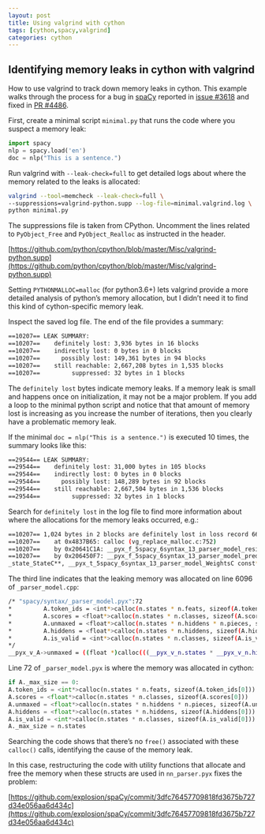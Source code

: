 ```yaml
---
layout: post
title: Using valgrind with cython
tags: [cython,spacy,valgrind]
categories: cython
---
```


## Identifying memory leaks in cython with valgrind

How to use valgrind to track down memory leaks in cython. This example walks
through the process for a bug in [spaCy](https://github.com/spaCy) reported in
[issue #3618](https://github.com/explosion/spaCy/issues/3618) and fixed in
[PR #4486](https://github.com/explosion/spaCy/pull/4486).

First, create a minimal script `minimal.py` that runs the code where you
suspect a memory leak:

```python
import spacy
nlp = spacy.load('en')
doc = nlp("This is a sentence.")
```

Run valgrind with `--leak-check=full` to get detailed logs about where the
memory related to the leaks is allocated:

```bash
valgrind --tool=memcheck --leak-check=full \
--suppressions=valgrind-python.supp --log-file=minimal.valgrind.log \
python minimal.py
```

The suppressions file is taken from CPython. Uncomment the lines related to
`PyObject_Free` and `PyObject_Realloc` as instructed in the header.

[https://github.com/python/cpython/blob/master/Misc/valgrind-python.supp](https://github.com/python/cpython/blob/master/Misc/valgrind-python.supp)

Setting `PYTHONMALLOC=malloc` (for python3.6+) lets valgrind provide a more
detailed analysis of python’s memory allocation, but I didn’t need it to find
this kind of cython-specific memory leak.

Inspect the saved log file. The end of the file provides a summary:

```bash
==10207== LEAK SUMMARY:
==10207==    definitely lost: 3,936 bytes in 16 blocks
==10207==    indirectly lost: 0 bytes in 0 blocks
==10207==      possibly lost: 149,361 bytes in 94 blocks
==10207==    still reachable: 2,667,208 bytes in 1,535 blocks
==10207==         suppressed: 32 bytes in 1 blocks
```

The `definitely lost` bytes indicate memory leaks. If a memory leak is small
and happens once on initialization, it may not be a major problem. If you add a
loop to the minimal python script and notice that that amount of memory lost is
increasing as you increase the number of iterations, then you clearly have a
problematic memory leak.

If the minimal `doc = nlp("This is a sentence.")` is executed 10 times, the
summary looks like this:

```bash
==29544== LEAK SUMMARY:
==29544==    definitely lost: 31,000 bytes in 105 blocks
==29544==    indirectly lost: 0 bytes in 0 blocks
==29544==      possibly lost: 148,289 bytes in 92 blocks
==29544==    still reachable: 2,667,504 bytes in 1,536 blocks
==29544==         suppressed: 32 bytes in 1 blocks
```

Search for `definitely lost` in the log file to find more information about
where the allocations for the memory leaks occurred, e.g.:

```bash
==10207== 1,024 bytes in 2 blocks are definitely lost in loss record 667 of 878
==10207==    at 0x4837B65: calloc (vg_replace_malloc.c:752)
==10207==    by 0x20641C1A: __pyx_f_5spacy_6syntax_13_parser_model_resize_activations(__pyx_t_5spacy_6syntax_13_parser_model_ActivationsC*, __pyx_t_5spacy_6syntax_13_parser_model_SizesC) (_parser_model.cpp:6096)
==10207==    by 0x206450F7: __pyx_f_5spacy_6syntax_13_parser_model_predict_states(__pyx_t_5spacy_6syntax_13_parser_model_ActivationsC*, __pyx_t_5spacy_6syntax_6
_state_StateC**, __pyx_t_5spacy_6syntax_13_parser_model_WeightsC const*, __pyx_t_5spacy_6syntax_13_parser_model_SizesC) (_parser_model.cpp:6254)
```

The third line indicates that the leaking memory was allocated on line 6096 of `_parser_model.cpp`:


```bash
/* "spacy/syntax/_parser_model.pyx":72
*         A.token_ids = <int*>calloc(n.states * n.feats, sizeof(A.token_ids[0]))
*         A.scores = <float*>calloc(n.states * n.classes, sizeof(A.scores[0]))
*         A.unmaxed = <float*>calloc(n.states * n.hiddens * n.pieces, sizeof(A.unmaxed[0]))             # <<<<<<<<<<<<<<
*         A.hiddens = <float*>calloc(n.states * n.hiddens, sizeof(A.hiddens[0]))
*         A.is_valid = <int*>calloc(n.states * n.classes, sizeof(A.is_valid[0]))
*/
__pyx_v_A->unmaxed = ((float *)calloc(((__pyx_v_n.states * __pyx_v_n.hiddens) * __pyx_v_n.pieces), (sizeof((__pyx_v_A->unmaxed[0])))));
```

Line 72 of `_parser_model.pyx` is where the memory was allocated in cython:

```python
if A._max_size == 0:
A.token_ids = <int*>calloc(n.states * n.feats, sizeof(A.token_ids[0]))
A.scores = <float*>calloc(n.states * n.classes, sizeof(A.scores[0]))
A.unmaxed = <float*>calloc(n.states * n.hiddens * n.pieces, sizeof(A.unmaxed[0]))
A.hiddens = <float*>calloc(n.states * n.hiddens, sizeof(A.hiddens[0]))
A.is_valid = <int*>calloc(n.states * n.classes, sizeof(A.is_valid[0]))
A._max_size = n.states
```

Searching the code shows that there’s no `free()` associated with these
`calloc()` calls, identifying the cause of the memory leak.

In this case, restructuring the code with utility functions that allocate
and free the memory when these structs are used in `nn_parser.pyx` fixes
the problem:

[https://github.com/explosion/spaCy/commit/3dfc76457709818fd3675b727d34e056aa6d434c](https://github.com/explosion/spaCy/commit/3dfc76457709818fd3675b727d34e056aa6d434c)
